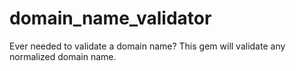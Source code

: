 domain_name_validator
=====================

Ever needed to validate a domain name? This gem will validate any normalized domain name.
